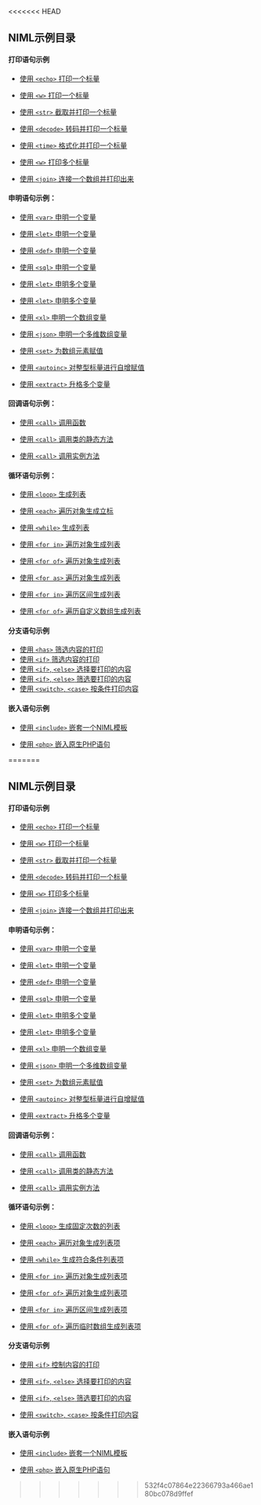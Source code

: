 <<<<<<< HEAD
## NIML示例目录

#### 打印语句示例
- [使用 `<echo>` 打印一个标量]()

- [使用 `<w>` 打印一个标量]()

- [使用 `<str>` 截取并打印一个标量]()

- [使用 `<decode>` 转码并打印一个标量]()

- [使用 `<time>` 格式化并打印一个标量]()

- [使用 `<w>` 打印多个标量]()

- [使用 `<join>` 连接一个数组并打印出来]()


#### 申明语句示例：
- [使用 `<var>` 申明一个变量]()

- [使用 `<let>` 申明一个变量]()

- [使用 `<def>` 申明一个变量]()

- [使用 `<sql>` 申明一个变量]()

- [使用 `<let>` 申明多个变量]()

- [使用 `<let>` 申明多个变量]()

- [使用 `<xl>` 申明一个数组变量]()

- [使用 `<json>` 申明一个多维数组变量]()

- [使用 `<set>` 为数组元素赋值]()

- [使用 `<autoinc>` 对整型标量进行自增赋值]()

- [使用 `<extract>` 升格多个变量]()


#### 回调语句示例：
- [使用 `<call>` 调用函数]()

- [使用 `<call>` 调用类的静态方法]()

- [使用 `<call>` 调用实例方法]()


#### 循环语句示例：
- [使用 `<loop>` 生成列表]()

- [使用 `<each>` 遍历对象生成立标]()

- [使用 `<while>` 生成列表]()

- [使用 `<for in>` 遍历对象生成列表]()

- [使用 `<for of>` 遍历对象生成列表]()

- [使用 `<for as>` 遍历对象生成列表]()

- [使用 `<for in>` 遍历区间生成列表]()

- [使用 `<for of>` 遍历自定义数组生成列表]()


#### 分支语句示例
- [使用 `<has>` 筛选内容的打印]()
- [使用 `<if>` 筛选内容的打印]()
- [使用 `<if>`, `<else>` 选择要打印的内容]()
- [使用 `<if>`, `<else>` 筛选要打印的内容]()
- [使用 `<switch>`, `<case>` 按条件打印内容]()


#### 嵌入语句示例
- [使用 `<include>` 嵌套一个NIML模板]()

- [使用 `<php>` 嵌入原生PHP语句]()

=======
## NIML示例目录

#### 打印语句示例
- [使用 `<echo>` 打印一个标量]()

- [使用 `<w>` 打印一个标量]()

- [使用 `<str>` 截取并打印一个标量]()

- [使用 `<decode>` 转码并打印一个标量]()

- [使用 `<w>` 打印多个标量]()

- [使用 `<join>` 连接一个数组并打印出来]()


#### 申明语句示例：
- [使用 `<var>` 申明一个变量]()

- [使用 `<let>` 申明一个变量]()

- [使用 `<def>` 申明一个变量]()

- [使用 `<sql>` 申明一个变量]()

- [使用 `<let>` 申明多个变量]()

- [使用 `<let>` 申明多个变量]()

- [使用 `<xl>` 申明一个数组变量]()

- [使用 `<json>` 申明一个多维数组变量]()

- [使用 `<set>` 为数组元素赋值]()

- [使用 `<autoinc>` 对整型标量进行自增赋值]()

- [使用 `<extract>` 升格多个变量]()


#### 回调语句示例：
- [使用 `<call>` 调用函数]()

- [使用 `<call>` 调用类的静态方法]()

- [使用 `<call>` 调用实例方法]()


#### 循环语句示例：
- [使用 `<loop>` 生成固定次数的列表]()

- [使用 `<each>` 遍历对象生成列表项]()

- [使用 `<while>` 生成符合条件列表项]()

- [使用 `<for in>` 遍历对象生成列表项]()

- [使用 `<for of>` 遍历对象生成列表项]()

- [使用 `<for in>` 遍历区间生成列表项]()

- [使用 `<for of>` 遍历临时数组生成列表项]()


#### 分支语句示例
- [使用 `<if>` 控制内容的打印]()

- [使用 `<if>`, `<else>` 选择要打印的内容]()

- [使用 `<if>`, `<else>` 筛选要打印的内容]()

- [使用 `<switch>`, `<case>` 按条件打印内容]()


#### 嵌入语句示例
- [使用 `<include>` 嵌套一个NIML模板]()

- [使用 `<php>` 嵌入原生PHP语句]()

>>>>>>> 532f4c07864e22366793a466ae180bc078d9ffef
